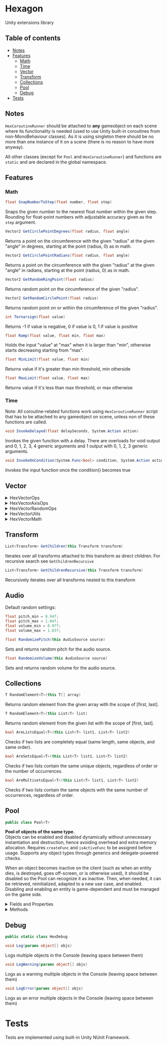 # Hexagon

Unity extensions library

## Table of contents

- [Notes](#Notes)
- [Features](#Features)
    * [Math](#Math)
    * [Time](#Time)
    * [Vector](#Vector)
    * [Transform](#Transform)
    * [Collections](#Collections)
    * [Pool](#Pool)
    * [Debug](#Debug)
- [Tests](#Tests)

## Notes

```HexCoroutineRunner``` should be attached to **any** gameobject on each scene where its functionality is needed (used to use Unity built-in coroutines from non-MonoBehaviour classes). As it is using singleton there should be no more than one instance of it on a scene (there is no reason to have more anyway).

All other classes (except for ```Pool``` and ```HexCoroutineRunner```) and functions are ```static``` and are declared in the global namespace. 

## Features

### Math

```csharp 
float SnapNumberToStep(float number, float step)
```
Snaps the given number to the nearest float number within the given step. Rounding for float-point numbers with adjustable accuracy given as the ```step``` argument.

```csharp
Vector2 GetCirclePointDegrees(float radius, float angle)
```
Returns a point on the circumference with the given "radius" at the given "angle" in degrees, starting at the point (radius, 0) as in math.

```csharp
Vector2 GetCirclePointRadians(float radius, float angle)
```
Returns a point on the circumference with the given "radius" at the given "angle" in radians, starting at the point (radius, 0) as in math.

```csharp
Vector2 GetRandomRingPoint(float radius)
```
Returns random point on the circumference of the given "radius".

```csharp
Vector2 GetRandomCirclePoint(float radius)
```
Returns random point on or within the circumference of the given "radius".

```csharp
int Ternarsign(float value)
```
Returns -1 if value is negative, 0 if value is 0, 1 if value is positive

```csharp
float Ramp(float value, float min, float max)
```
Holds the input "value" at "max" when it is larger than "min", otherwise starts decreasing starting from "max".

```csharp
float MinLimit(float value, float min)
```
Returns value if it's greater than min threshold, min otherside

```csharp
float MaxLimit(float value, float max)
```
Returns value if it's less than max threshold, or max otherwise

### Time

Note: All coroutine-related functions work using ```HexCoroutineRunner``` script that has to be attached to any gameobject on scene, unless non of these functions are called.

```csharp
void InvokeDelayed(float delaySeconds, System.Action action)
```
Invokes the given function with a delay. There are overloads for void output and 0, 1, 2, 3, 4 generic arguments and 1 output with 0, 1, 2, 3 generic arguments.

```csharp
void InvokeOnCondition(System.Func<bool> condition, System.Action action)
```
Invokes the input function once the condition() becomes true

## Vector

<details>
<summary>HexVectorOps</summary>

### Overview
These functions perform element-wise arithmetic operations on vectors - multiplication, division, and taking absolute values. They work on `Vector3`, `Vector3Int`, `Vector2`, and `Vector2Int` types.

### Multiply (Element-wise)
```csharp
Vector3 Multiply(this Vector3 a, Vector3 b)
Vector3Int Multiply(this Vector3Int a, Vector3Int b)
Vector2 Multiply(this Vector2 a, Vector2 b)
Vector2Int Multiply(this Vector2Int a, Vector2Int b)
```
Multiplies each component of the first vector by the corresponding component of the second vector, returning a new vector with the result.

### Divide (Element-wise)
```csharp
Vector3 Divide(this Vector3 a, Vector3 b)
Vector3Int Divide(this Vector3Int a, Vector3Int b)
Vector2 Divide(this Vector2 a, Vector2 b)
Vector2Int Divide(this Vector2Int a, Vector2Int b)
```
Divides each component of the first vector by the corresponding component of the second vector, returning a new vector with the result.  
> **Remarks:** Not safe from division by zero

### Abs (Per component)
```csharp
Vector3 Abs(this Vector3 vector)
Vector3Int Abs(this Vector3Int vector)
Vector2 Abs(this Vector2 vector)
Vector2Int Abs(this Vector2Int vector)
```
Returns a new vector where each component is the absolute value of the corresponding component in the original vector.

</details>

<details>
<summary>HexVectorAxisOps</summary>

### Overview
These functions allow inline manipulation of individual components of vectors. They provide a way to set values for individual axes (X, Y, Z).

### Set Axis Value
```csharp
void SetX(this ref Vector3 vector, float x)
void SetY(this ref Vector3 vector, float y)
void SetZ(this ref Vector3 vector, float z)
void SetX(this ref Vector3Int vector, int x)
void SetY(this ref Vector3Int vector, int y)
void SetZ(this ref Vector3Int vector, int z)
void SetX(this ref Vector2 vector, float x)
void SetY(this ref Vector2 vector, float y)
void SetX(this ref Vector2Int vector, int x)
void SetY(this ref Vector2Int vector, int y)
```
Directly modify a specific component (X, Y, or Z) of the given vector.

### With Axis Value
```csharp
Vector3 WithX(this Vector3 vector, float x)
Vector3 WithY(this Vector3 vector, float y)
Vector3 WithZ(this Vector3 vector, float z)
Vector3Int WithX(this Vector3Int vector, int x)
Vector3Int WithY(this Vector3Int vector, int y)
Vector3Int WithZ(this Vector3Int vector, int z)
Vector2 WithX(this Vector2 vector, float x)
Vector2 WithY(this Vector2 vector, float y)
Vector2Int WithX(this Vector2Int vector, int x)
Vector2Int WithY(this Vector2Int vector, int y)
```
Create a new vector where the specified component is replaced with the given value, keeping the original vector object unchanged.

### Null Z
```csharp
Vector3 NullZ(this Vector3 vector)
```
A shortcut for ```WithZ(0)```

</details>

<details>
<summary>HexVectorRandomOps</summary>

### Random Vectors
```csharp
Vector3 Random3D()
Vector2 Random2D()
```
Generates a random vector where each component is a random float value between -1 and 1.

</details>

<details>
<summary>HexVectorUtils</summary>

### Conversion
```csharp
Color VectorToColor(this Vector3 vector, float a = 1.0f)
Vector3 ColorToVector(this Color color)
Vector2 ConvertTo2D(this Vector3 vector3)
Vector2 ConvertTo2D(this Vector2Int vector2Int)
Vector3 ConvertTo3D(this Vector2 vector2)
Vector3 ConvertTo3D(this Vector3Int vector3Int)
```
- `VectorToColor`: Converts a `Vector3` to a `Color`, mapping the vector's components to RGB channels, and optionally setting the alpha channel.
- `ColorToVector`: Converts a `Color` back to a `Vector3`, using the RGB values.

```csharp
Vector2Int RoundToInt(this Vector2 vector2)
Vector3Int RoundToInt(this Vector3 vector3)
Vector2Int CeilToInt(this Vector2 vector2)
Vector3Int CeilToInt(this Vector3 vector3)
Vector2Int FloorToInt(this Vector2 vector2)
Vector3Int FloorToInt(this Vector3 vector3)
```
Convert VectorN to VectorNInt

### Distance Calculation
```csharp
float SqrDistance(this Vector2 a, Vector2 b)
float SqrDistance(this Vector2Int a, Vector2Int b)
float SqrDistance(this Vector3 a, Vector3 b)
float SqrDistance(this Vector3Int a, Vector3Int b)
float SqrDistanceXY(this Vector3 a, Vector3 b)
```
Calculate the squared distance between two vectors. `SqrDistanceXY` calculates the squared distance on XY plane.

```csharp
float Distance(this Vector2 a, Vector2 b)
float Distance(this Vector2Int a, Vector2Int b)
float Distance(this Vector3 a, Vector3 b)
float Distance(this Vector3Int a, Vector3Int b)
float DistanceXY(this Vector3 a, Vector3 b)
```
Calculate the real distance between two vectors. `DistanceXY` calculates the real distance on XY plane.

### Comparison
```csharp
bool NearlyEquals(this Vector3 a, Vector3 b, double inaccuracy = 1.0E-7)
bool NearlyEquals(this Vector2 a, Vector2 b, double inaccuracy = 1.0E-7)
```
Checks if two vectors are nearly equal, allowing for a small tolerance (inaccuracy) to account for floating-point precision errors.

### Rotation
```csharp
Vector2 Rotate(this Vector2 vector, float degrees)
```
Rotates the given ```Vector2``` by the given degree and returns the result without changing original vector.

</details>

<details>
<summary>HexVectorMath</summary>

```csharp
Vector2 Clamp01(this Vector2 vector)
```
Clamps the given ```Vector2``` to 0.0 - 1.0 range

```csharp
Vector3 Clamp01(this Vector3 vector)
```
Clamps the given ```Vector3``` to 0.0 - 1.0 range

</details>

## Transform

```csharp
List<Transform> GetChildren(this Transform transform)
```
Iterates over all transforms attached to this transform as direct children. For recursive search see ```GetChildrenRecursive```

```csharp
List<Transform> GetChildrenRecursive(this Transform transform)
```
Recursively iterates over all transforms nested to this transform

## Audio

Default random settings:
```csharp
float pitch_min = 0.94f;
float pitch_max = 1.04f;
float volume_min = 0.97f;
float volume_max = 1.03f;
```

```csharp
float RandomizePitch(this AudioSource source)
```
Sets and returns random pitch for the audio source.

```csharp
float RandomizeVolume(this AudioSource source)
```
Sets and returns random volume for the audio source.

## Collections

```csharp
T RandomElement<T>(this T[] array)
```
Returns random element from the given array with the scope of [first, last].

```csharp
T RandomElement<T>(this List<T> list)
```
Returns random element from the given list with the scope of [first, last].

```csharp
bool AreListsEqual<T>(this List<T> list1, List<T> list2)
```
Checks if two lists are completely equal (same length, same objects, and same order).

```csharp
bool AreSetsEqual<T>(this List<T> list1, List<T> list2)
```
Checks if two lists contain the same unique objects, regardless of order or the number of occurrences.

```csharp
bool AreMultisetsEqual<T>(this List<T> list1, List<T> list2)
```
Checks if two lists contain the same objects with the same number of occurrences, regardless of order.

## Pool

```csharp
public class Pool<T>
```

**Pool of objects of the same type.**  
Objects can be enabled and disabled dynamically without unnecessary instantiation and destruction, hence avoiding overhead and extra memory allocation. Requires `createFunc` and `isActiveFunc` to be assigned before usage. Supports any object types through generics and delegate-powered checks.

When an object becomes inactive on the client (such as when an entity dies, is destroyed, goes off-screen, or is otherwise used), it should be disabled so the Pool can recognize it as inactive. Then, when needed, it can be retrieved, reinitialized, adapted to a new use case, and enabled. Disabling and enabling an entity is game-dependent and must be managed on the game side.

<details>
<summary>Fields and Properties</summary>

```csharp
bool isEmpty
```

```csharp
Func<T> createFunc
```
Function called upon instantiation of a new object. Only used in the `TakeInactiveOrCreate` method.

```csharp
Func<T, bool> isActiveFunc
```
Function that defines whether an object is considered active.

</details>

<details>
<summary>Methods</summary>

```csharp
pubc Pool(Func<T> createFunc, Func<T, bool> isActiveFunc)
```
Parameters:
- `createFunc`: Function that instantiates a new object, used in `TakeInactiveOrCreate`.
- `isActiveFunc`: Function that determines if an object is active.

```csharp
T TakeInactive()
```
Returns the first inactive object in the pool, or null if there are no inactive objects or the pool is empty.

```csharp
T TakeActive()
```
Returns the first active object in the pool, or null if there are no active objects or the pool is empty.

```csharp
T TakeInactive(Func<T, bool> condition)
```
Returns the first inactive object that meets the specified condition, or null if no suitable objects are available or the pool is empty.  
Parameters:
- `condition`: An additional condition that determines whether an inactive object is suitable.

```csharp
T TakeActive(Func<T, bool> condition)
```
Returns the first active object that meets the specified condition, or null if no suitable objects are available or the pool is empty.  
Parameters:
- `condition`: An additional condition that determines whether an active object is suitable.

```csharp
bool TryTakeInactive(out T obj, Func<T, bool> condition = null)
```
Assigns the first inactive object that meets the specified condition to `obj`, or null if no suitable object is available. Returns true if an object was assigned, otherwise false.  
Parameters:
- `condition`: An additional condition that determines whether an inactive object is suitable (optional).

```csharp
bool TryTakeActive(out T obj, Func<T, bool> condition = null)
```
Assigns the first active object that meets the specified condition to `obj`, or null if no suitable object is available. Returns true if an object was assigned, otherwise false.  
Parameters:
- `condition`: An additional condition that determines whether an active object is suitable (optional).

```csharp
T TakeInactiveOrCreate()
```
Returns an inactive object from the pool or creates and records a new object using 'createFunc' if no inactive object is available.

```csharp
T TakeInactiveOrCreate(Func<T, bool> condition)
```
Returns an inactive object that meets the specified condition, or creates and records a new object using 'createFunc' if no suitable inactive object is available.  
Parameters:
- `condition`: An additional condition that determines whether an inactive object is suitable.

```csharp
T RecordNew(T newObj)
```
Records a new object to the pool without checking whether it is needed.  
Returns the added object.

```csharp
bool Unrecord(T obj)
```
Removes the given object. Returns true if the given object was successfully removed.

</details>

## Debug

```csharp
public static class HexDebug
```

```csharp
void Log(params object[] objs)
```
Logs multiple objects in the Console (leaving space between them)

```csharp
void LogWarning(params object[] objs)
```

Logs as a warning multiple objects in the Console (leaving space between them)

```csharp
void LogError(params object[] objs)
```

Logs as an error multiple objects in the Console (leaving space between them)

# Tests

Tests are implemented using built-in Unity NUnit Framework.
